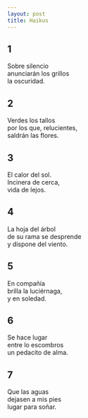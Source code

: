 ```yaml
---
layout: post
title: Haikus
---
```


## 1
Sobre silencio\
anunciarán los grillos\
la oscuridad.

## 2
Verdes los tallos\
por los que, relucientes,\
saldrán las flores.

## 3
El calor del sol.\
Incinera de cerca,\
vida de lejos.

## 4
La hoja del árbol\
de su rama se desprende\
y dispone del viento.

## 5
En compañía\
brilla la luciérnaga,\
y en soledad.

## 6
Se hace lugar\
entre lo escombros\
un pedacito de alma.

## 7
Que las aguas\
dejasen a mis pies\
lugar para soñar.
